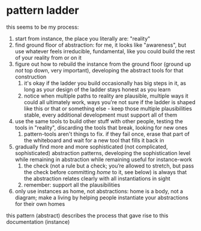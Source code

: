 # pattern ladder

this seems to be my process:

1. start from instance, the place you literally are: "reality"
2. find ground floor of abstraction: for me, it looks like "awareness", but use whatever feels irreducible, fundamental, like you could build the rest of your reality from or on it
3. figure out how to rebuild the instance from the ground floor (ground up _not_ top down, very important), developing the abstract tools for that construction
   1. it's okay if the ladder you build occasionally has big steps in it, as long as your design of the ladder stays honest as you learn
   2. notice when multiple paths to reality are plausible, multiple ways it could all ultimately work, ways you're not sure if the ladder is shaped like this or that or something else - keep those multiple plausibilities stable, every additional development must support all of them
4. use the same tools to build other stuff with other people, testing the tools in "reality", discarding the tools that break, looking for new ones
   1. pattern-tools aren't things to fix. if they fail once, erase that part of the whiteboard and wait for a new tool that fills it back in
5. gradually find more and more sophisticated (not complicated, sophisticated) abstraction patterns, developing the sophistication level while remaining in abstraction while remaining useful for instance-work
   1. the check (not a rule but a check; you’re allowed to stretch, but pass the check before committing _home_ to it, see below) is always that the abstraction relates clearly with all instantiations in sight
   2. remember: support all the plausibilities
6. only use instances as home, not abstractions: home is a body, not a diagram; make a living by helping people instantiate your abstractions for their own homes

this pattern (abstract) describes the process that gave rise to this documentation (instance)
